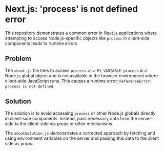 # Next.js: 'process' is not defined error

This repository demonstrates a common error in Next.js applications where attempting to access Node.js-specific objects like `process` in client-side components leads to runtime errors.

## Problem

The `about.js` file tries to access `process.env.MY_VARIABLE`.  `process` is a Node.js global object and is not available in the browser environment where client-side JavaScript runs.  This causes a runtime error:  `ReferenceError: process is not defined`.

## Solution

The solution is to avoid accessing `process` or other Node.js globals directly in client-side components.  Instead, pass necessary data from the server-side to the client-side via props or other mechanisms.

The `aboutSolution.js` demonstrates a corrected approach by fetching and using environment variables on the server and passing this data to the client side as props.